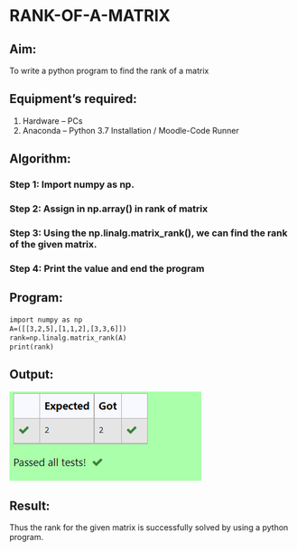 # RANK-OF-A-MATRIX
## Aim:
To write a python program to find the rank of a matrix
## Equipment’s required:
1. 	Hardware – PCs
2. 	Anaconda – Python 3.7 Installation / Moodle-Code Runner
## Algorithm:
### Step 1: Import numpy as np.
### Step 2: Assign in np.array() in rank of matrix
### Step 3: Using the np.linalg.matrix_rank(), we can find the rank of the given matrix.
### Step 4: Print the value and end the program
## Program:
```
import numpy as np
A=([[3,2,5],[1,1,2],[3,3,6]])
rank=np.linalg.matrix_rank(A)
print(rank)
```
## Output:
![OUTPUT](2.png)
## Result:
Thus the rank for the given matrix is successfully solved by  using a python program.

